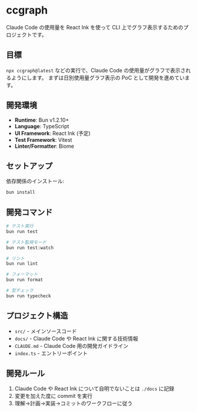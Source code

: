 # ccgraph

Claude Code の使用量を React Ink を使って CLI 上でグラフ表示するためのプロジェクトです。

## 目標

`npx ccgraph@latest` などの実行で、Claude Code の使用量がグラフで表示されるようにします。
まずは日別使用量グラフ表示の PoC として開発を進めています。

## 開発環境

- **Runtime**: Bun v1.2.10+
- **Language**: TypeScript
- **UI Framework**: React Ink (予定)
- **Test Framework**: Vitest
- **Linter/Formatter**: Biome

## セットアップ

依存関係のインストール:

```bash
bun install
```

## 開発コマンド

```bash
# テスト実行
bun run test

# テスト監視モード
bun run test:watch

# リント
bun run lint

# フォーマット
bun run format

# 型チェック
bun run typecheck
```

## プロジェクト構造

- `src/` - メインソースコード
- `docs/` - Claude Code や React Ink に関する技術情報
- `CLAUDE.md` - Claude Code 用の開発ガイドライン
- `index.ts` - エントリーポイント

## 開発ルール

1. Claude Code や React Ink について自明でないことは `./docs` に記録
2. 変更を加えた度に commit を実行
3. 理解→計画→実装→コミットのワークフローに従う
